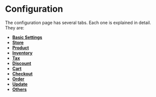 # Configuration

The configuration page has several tabs. Each one is explained in detail. They are:
* **[Basic Settings](http://j2store.gitbooks.io/user-guide/content/basic_settings.html)**
* **[Store](http://j2store.gitbooks.io/user-guide/content/store.html)**
* **[Product](http://j2store.gitbooks.io/user-guide/content/product.html)**
* **[Inventory](http://j2store.gitbooks.io/user-guide/content/inventory.html)**
* **[Tax](http://j2store.gitbooks.io/user-guide/content/tax.html)**
* **[Discount](http://j2store.gitbooks.io/user-guide/content/discount.html)**
* **[Cart](http://j2store.gitbooks.io/user-guide/content/cart.html)**
* **[Checkout](http://j2store.gitbooks.io/user-guide/content/checkout.html)**
* **[Order](http://j2store.gitbooks.io/user-guide/content/order.html)**
* **[Update](http://j2store.gitbooks.io/user-guide/content/update.html)**
* **[Others](http://j2store.gitbooks.io/user-guide/content/others.html)**

